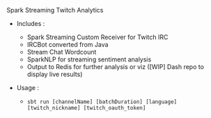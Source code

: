 Spark Streaming Twitch Analytics

* Includes :
	- Spark Streaming Custom Receiver for Twitch IRC
	- IRCBot converted from Java
	- Stream Chat Wordcount
	- SparkNLP for streaming sentiment analysis
	- Output to Redis for further analysis or viz ([WIP] Dash repo to display live results)
	
* Usage :
    - ``sbt run [channelName] [batchDuration] [language] [twitch_nickname] [twitch_oauth_token]``
